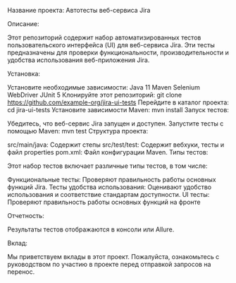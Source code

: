 Название проекта: Автотесты веб-сервиса Jira

Описание:

Этот репозиторий содержит набор автоматизированных тестов пользовательского интерфейса (UI) для веб-сервиса Jira. Эти тесты предназначены для проверки функциональности, производительности и удобства использования веб-приложения Jira.

Установка:

Установите необходимые зависимости:
Java 11 
Maven
Selenium WebDriver
JUnit 5
Клонируйте этот репозиторий:
git clone https://github.com/example-org/jira-ui-tests
Перейдите в каталог проекта:
cd jira-ui-tests
Установите зависимости Maven:
mvn install
Запуск тестов:

Убедитесь, что веб-сервис Jira запущен и доступен.
Запустите тесты с помощью Maven:
mvn test
Структура проекта:

src/main/java: Содержит степы
src/test/test: Содержит вебхуки, тесты и файл properties 
pom.xml: Файл конфигурации Maven.
Типы тестов:

Этот набор тестов включает различные типы тестов, в том числе:

Функциональные тесты: Проверяют правильность работы основных функций Jira.
Тесты удобства использования: Оценивают удобство использования и соответствие стандартам доступности.
UI тесты: Проверяют правильность работы основных функций на фронте 

Отчетность:

Результаты тестов отображаются в консоли или Allure.

Вклад:

Мы приветствуем вклады в этот проект. Пожалуйста, ознакомьтесь с руководством по участию в проекте перед отправкой запросов на перенос.

